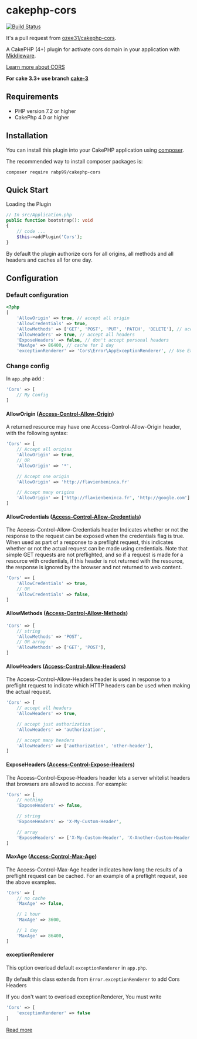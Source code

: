 # cakephp-cors

[![Build Status](https://travis-ci.org/ozee31/cakephp-cors.svg?branch=master)](https://travis-ci.org/ozee31/cakephp-cors)

It's a pull request from [ozee31/cakephp-cors](https://github.com/ozee31/cakephp-cors).

A CakePHP (4+) plugin for activate cors domain in your application with [Middleware](http://book.cakephp.org/3.0/en/controllers/middleware.html).

[Learn more about CORS](https://developer.mozilla.org/en-US/docs/Web/HTTP/Access_control_CORS)

**For cake 3.3+ use branch [cake-3](https://github.com/ozee31/cakephp-cors/tree/cake-3)**

## Requirements

- PHP version 7.2 or higher
- CakePhp 4.0 or higher

## Installation

You can install this plugin into your CakePHP application using [composer](http://getcomposer.org).

The recommended way to install composer packages is:

```
composer require rabp99/cakephp-cors
```

## Quick Start

Loading the Plugin

```PHP
// In src/Application.php
public function bootstrap(): void
{
    // code ...
    $this->addPlugin('Cors');
}
```

By default the plugin authorize cors for all origins, all methods and all headers and caches all for one day.

## Configuration

### Default configuration

```PHP
<?php
[
    'AllowOrigin' => true, // accept all origin
    'AllowCredentials' => true,
    'AllowMethods' => ['GET', 'POST', 'PUT', 'PATCH', 'DELETE'], // accept all HTTP methods
    'AllowHeaders' => true, // accept all headers
    'ExposeHeaders' => false, // don't accept personal headers
    'MaxAge' => 86400, // cache for 1 day
    'exceptionRenderer' => 'Cors\Error\AppExceptionRenderer', // Use ExeptionRenderer class of plugin
```

### Change config

In `app.php` add :

```PHP
'Cors' => [
    // My Config
]
```

#### AllowOrigin ([Access-Control-Allow-Origin](https://developer.mozilla.org/en-US/docs/Web/HTTP/Access_control_CORS#Access-Control-Allow-Origin))

A returned resource may have one Access-Control-Allow-Origin header, with the following syntax:

```PHP
'Cors' => [
    // Accept all origins
    'AllowOrigin' => true,
    // OR
    'AllowOrigin' => '*',

    // Accept one origin
    'AllowOrigin' => 'http://flavienbeninca.fr'

    // Accept many origins
    'AllowOrigin' => ['http://flavienbeninca.fr', 'http://google.com']
]
```

#### AllowCredentials ([Access-Control-Allow-Credentials](https://developer.mozilla.org/en-US/docs/Web/HTTP/Access_control_CORS#Access-Control-Allow-Credentials))

The Access-Control-Allow-Credentials header Indicates whether or not the response to the request can be exposed when the credentials flag is true.  When used as part of a response to a preflight request, this indicates whether or not the actual request can be made using credentials. Note that simple GET requests are not preflighted, and so if a request is made for a resource with credentials, if this header is not returned with the resource, the response is ignored by the browser and not returned to web content.

```PHP
'Cors' => [
    'AllowCredentials' => true,
    // OR
    'AllowCredentials' => false,
]
```

#### AllowMethods ([Access-Control-Allow-Methods](https://developer.mozilla.org/en-US/docs/Web/HTTP/Access_control_CORS#Access-Control-Allow-Methods))

```PHP
'Cors' => [
    // string
    'AllowMethods' => 'POST',
    // OR array
    'AllowMethods' => ['GET', 'POST'],
]
```

#### AllowHeaders ([Access-Control-Allow-Headers](https://developer.mozilla.org/en-US/docs/Web/HTTP/Access_control_CORS#Access-Control-Allow-Headers))

The Access-Control-Allow-Headers header is used in response to a preflight request to indicate which HTTP headers can be used when making the actual request.

```PHP
'Cors' => [
    // accept all headers
    'AllowHeaders' => true,

    // accept just authorization
    'AllowHeaders' => 'authorization',

    // accept many headers
    'AllowHeaders' => ['authorization', 'other-header'],
]
```

#### ExposeHeaders ([Access-Control-Expose-Headers](https://developer.mozilla.org/en-US/docs/Web/HTTP/Access_control_CORS#Access-Control-Expose-Headers))

The Access-Control-Expose-Headers header lets a server whitelist headers that browsers are allowed to access. For example:

```PHP
'Cors' => [
    // nothing
    'ExposeHeaders' => false,

    // string
    'ExposeHeaders' => 'X-My-Custom-Header',

    // array
    'ExposeHeaders' => ['X-My-Custom-Header', 'X-Another-Custom-Header'],
]
```

#### MaxAge ([Access-Control-Max-Age](https://developer.mozilla.org/en-US/docs/Web/HTTP/Access_control_CORS#Access-Control-Max-Age))

The  Access-Control-Max-Age header indicates how long the results of a preflight request can be cached. For an example of a preflight request, see the above examples.

```PHP
'Cors' => [
    // no cache
    'MaxAge' => false,

    // 1 hour
    'MaxAge' => 3600,

    // 1 day
    'MaxAge' => 86400,
]
```

#### exceptionRenderer

This option overload default `exceptionRenderer` in `app.php`.

By default this class extends from `Error.exceptionRenderer` to add Cors Headers

If you don't want to overload exceptionRenderer, You must write

```PHP
'Cors' => [
	'exceptionRenderer' => false
]
```

[Read more](http://book.cakephp.org/3.0/en/development/errors.html#extend-the-baseerrorhandler)
